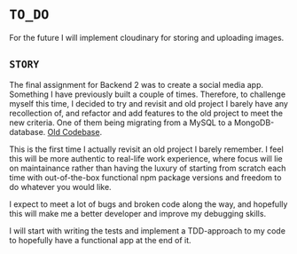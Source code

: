 # `TO_DO`

For the future I will implement cloudinary for storing and uploading images.

## `STORY`

The final assignment for Backend 2 was to create a social media app.
Something I have previously built a couple of times.
Therefore, to challenge myself this time, I decided to try and revisit and old project I barely have any recollection of, and refactor and add features to the old project to meet the new criteria. One of them being migrating from a MySQL to a MongoDB-database.
[Old Codebase](https://github.com/claudeloba/Social-Media-App).

This is the first time I actually revisit an old project I barely remember.
I feel this will be more authentic to real-life work experience, where focus will lie on maintainance rather than having the luxury of starting from scratch each time with out-of-the-box functional npm package versions and freedom to do whatever you would like.

I expect to meet a lot of bugs and broken code along the way, and hopefully this will make me a better developer and improve my debugging skills.

I will start with writing the tests and implement a TDD-approach to my code to hopefully have a functional app at the end of it.
